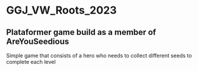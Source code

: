 # GGJ_VW_Roots_2023
<h2>Plataformer game build as a member of <b>AreYouSeedious</b></h2>
<p>Simple game that consists of a hero who needs to collect different seeds to complete each level</p>
